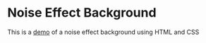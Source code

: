 # Noise Effect Background
This is a [demo](https://github.com/munozrc) of a noise effect background using HTML and CSS
